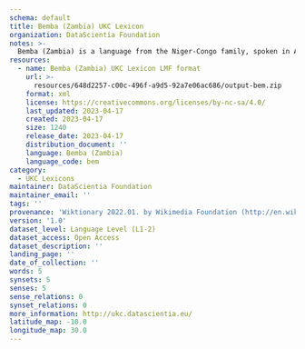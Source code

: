 ```yaml
---
schema: default
title: Bemba (Zambia) UKC Lexicon
organization: DataScientia Foundation
notes: >-
  Bemba (Zambia) is a language from the Niger-Congo family, spoken in Africa. The UKC Lexicon of Bemba (Zambia) is represented as a lexico-semantic network. It consists of words, word senses, synsets, as well as sense-level and synset-level relationships.
resources:
  - name: Bemba (Zambia) UKC Lexicon LMF format
    url: >-
      resources/648d2257-c00c-496f-a9d5-92a7e06ac686/output-bem.zip
    format: xml
    license: https://creativecommons.org/licenses/by-nc-sa/4.0/
    last_updated: 2023-04-17
    created: 2023-04-17
    size: 1240
    release_date: 2023-04-17
    distribution_document: ''
    language: Bemba (Zambia)
    language_code: bem
category:
  - UKC Lexicons
maintainer: DataScientia Foundation
maintainer_email: ''
tags: ''
provenance: 'Wiktionary 2022.01. by Wikimedia Foundation (http://en.wiktionary.org); CogNet 2.1 by Khuyagbaatar Batsuren, National University of Mongolia (http://cognet.ukc.disi.unitn.it); Princeton WordNet 2.1 by Princeton University (https://wordnet.princeton.edu)'
version: '1.0'
dataset_level: Language Level (L1-2)
dataset_access: Open Access
dataset_description: ''
landing_page: ''
date_of_collection: ''
words: 5
synsets: 5
senses: 5
sense_relations: 0
synset_relations: 0
more_information: http://ukc.datascientia.eu/
latitude_map: -10.0
longitude_map: 30.0
---
```

